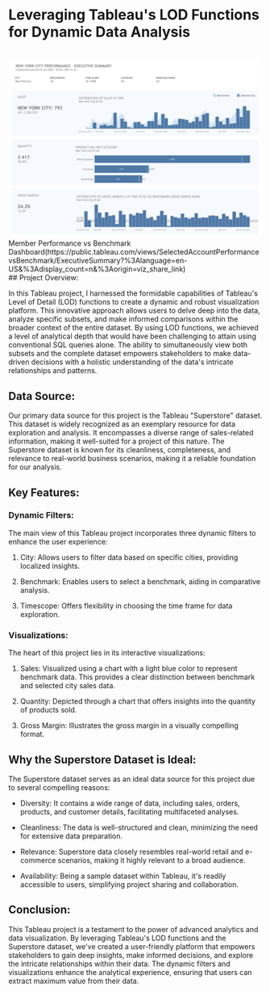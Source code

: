# Leveraging Tableau's LOD Functions for Dynamic Data Analysis
<br>
<img src="/images/blue_kpis.png?raw=true"/>
<br>
Member Performance vs Benchmark Dashboard(https://public.tableau.com/views/SelectedAccountPerformancevsBenchmark/ExecutiveSummary?%3Alanguage=en-US&%3Adisplay_count=n&%3Aorigin=viz_share_link)
<br>
## Project Overview:

In this Tableau project, I harnessed the formidable capabilities of Tableau's Level of Detail (LOD) functions to create a dynamic and robust visualization platform. This innovative approach allows users to delve deep into the data, analyze specific subsets, and make informed comparisons within the broader context of the entire dataset. By using LOD functions, we achieved a level of analytical depth that would have been challenging to attain using conventional SQL queries alone. The ability to simultaneously view both subsets and the complete dataset empowers stakeholders to make data-driven decisions with a holistic understanding of the data's intricate relationships and patterns.

## Data Source:

Our primary data source for this project is the Tableau "Superstore" dataset. This dataset is widely recognized as an exemplary resource for data exploration and analysis. It encompasses a diverse range of sales-related information, making it well-suited for a project of this nature. The Superstore dataset is known for its cleanliness, completeness, and relevance to real-world business scenarios, making it a reliable foundation for our analysis.

## Key Features:

### Dynamic Filters:
The main view of this Tableau project incorporates three dynamic filters to enhance the user experience:

1. City: Allows users to filter data based on specific cities, providing localized insights.

2. Benchmark: Enables users to select a benchmark, aiding in comparative analysis.

3. Timescope: Offers flexibility in choosing the time frame for data exploration.

### Visualizations:
The heart of this project lies in its interactive visualizations:

1. Sales: Visualized using a chart with a light blue color to represent benchmark data. This provides a clear distinction between benchmark and selected city sales data.

2. Quantity: Depicted through a chart that offers insights into the quantity of products sold.

3. Gross Margin: Illustrates the gross margin in a visually compelling format.

## Why the Superstore Dataset is Ideal:

The Superstore dataset serves as an ideal data source for this project due to several compelling reasons:

- Diversity: It contains a wide range of data, including sales, orders, products, and customer details, facilitating multifaceted analyses.

- Cleanliness: The data is well-structured and clean, minimizing the need for extensive data preparation.

- Relevance: Superstore data closely resembles real-world retail and e-commerce scenarios, making it highly relevant to a broad audience.

- Availability: Being a sample dataset within Tableau, it's readily accessible to users, simplifying project sharing and collaboration.

## Conclusion:

This Tableau project is a testament to the power of advanced analytics and data visualization. By leveraging Tableau's LOD functions and the Superstore dataset, we've created a user-friendly platform that empowers stakeholders to gain deep insights, make informed decisions, and explore the intricate relationships within their data. The dynamic filters and visualizations enhance the analytical experience, ensuring that users can extract maximum value from their data.

